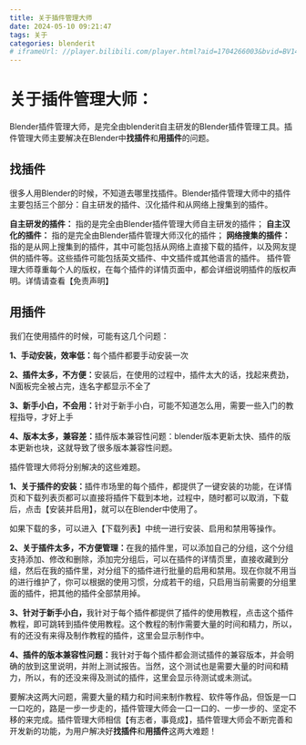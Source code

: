 ```yaml
---
title: 关于插件管理大师
date: 2024-05-10 09:21:47
tags: 关于
categories: blenderit
# iframeUrl: //player.bilibili.com/player.html?aid=1704266003&bvid=BV14T421Q725&cid=1538326188&p=1
---
```

# 关于插件管理大师：

Blender插件管理大师，是完全由blenderit自主研发的Blender插件管理工具。插件管理大师主要解决在Blender中<b>找插件</b>和<b>用插件</b>的问题。

## 找插件
很多人用Blender的时候，不知道去哪里找插件。Blender插件管理大师中的插件主要包括三个部分：自主研发的插件、汉化插件和从网络上搜集到的插件。

<b>自主研发的插件：</b> 指的是完全由Blender插件管理大师自主研发的插件；
<b>自主汉化的插件：</b> 指的是完全由Blender插件管理大师汉化的插件；
<b>网络搜集的插件：</b> 指的是从网上搜集到的插件，其中可能包括从网络上直接下载的插件，以及网友提供的插件等。这些插件可能包括英文插件、中文插件或其他语言的插件。
插件管理大师尊重每个人的版权，在每个插件的详情页面中，都会详细说明插件的版权声明。详情请查看【免责声明】



## 用插件
我们在使用插件的时候，可能有这几个问题：

<b>1、手动安装，效率低：</b>每个插件都要手动安装一次

<b>2、插件太多，不方便：</b>安装后，在使用的过程中，插件太大的话，找起来费劲，N面板完全被占完，连名字都显示不全了

<b>3、新手小白，不会用：</b>针对于新手小白，可能不知道怎么用，需要一些入门的教程指导，才好上手

<b>4、版本太多，兼容差：</b>插件版本兼容性问题：blender版本更新太快、插件的版本更新也块，这就导致了很多版本兼容性问题。

插件管理大师将分别解决的这些难题。

<b>1、关于插件的安装：</b>插件市场里的每个插件，都提供了一键安装的功能，在详情页和下载列表页都可以直接将插件下载到本地，过程中，随时都可以取消，下载后，点击【安装并启用】，就可以在Blender中使用了。


如果下载的多，可以进入【下载列表】中统一进行安装、启用和禁用等操作。

<b>2、关于插件太多，不方便管理：</b>在我的插件里，可以添加自己的分组，这个分组支持添加、修改和删除，添加完分组后，可以在插件的详情页里，直接收藏到分组，然后在我的插件里，对分组下的插件进行批量的启用和禁用。现在你就不用当的进行维护了，你可以根据的使用习惯，分成若干的组，只启用当前需要的分组里面的插件，把其他的插件全部禁用掉。

<b>3、针对于新手小白，</b>我针对于每个插件都提供了插件的使用教程，点击这个插件教程，即可跳转到插件使用教程。这个教程的制作需要大量的时间和精力，所以，有的还没有来得及制作教程的插件，这里会显示制作中。

<b>4、插件的版本兼容性问题：</b>我针对于每个插件都会测试插件的兼容版本，并会明确的放到这里说明，并附上测试报告。当然，这个测试也是需要大量的时间和精力，所以，有的还没来得及测试的插件，这里会显示待测试或未测试。

要解决这两大问题，需要大量的精力和时间来制作教程、软件等作品，但饭是一口一口吃的，路是一步一步走的，插件管理大师会一口一口的、一步一步的、坚定不移的来完成。插件管理大师相信【有志者，事竟成】，插件管理大师会不断完善和开发新的功能，为用户解决好<b>找插件</b>和<b>用插件</b>这两大难题！


<div style="display: none">blenderit</div>